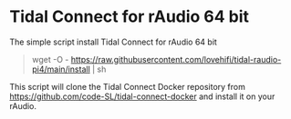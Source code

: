 # Tidal Connect for rAudio 64 bit

The simple script install Tidal Connect for rAudio 64 bit
>
> wget -O - https://raw.githubusercontent.com/lovehifi/tidal-raudio-pi4/main/install | sh
>
This script will clone the Tidal Connect Docker repository from https://github.com/code-SL/tidal-connect-docker and install it on your rAudio.
